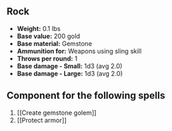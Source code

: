 ## Rock
- **Weight:** 0.1 lbs
- **Base value:** 200 gold
- **Base material:** Gemstone
- **Ammunition for:** Weapons using sling skill
- **Throws per round:** 1
- **Base damage - Small:** 1d3 (avg 2.0)
- **Base damage - Large:** 1d3 (avg 2.0)
## Component for the following spells
1. [[Create gemstone golem]]
2. [[Protect armor]]

